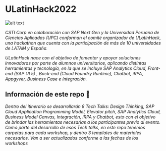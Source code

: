 # ULatinHack2022
![alt text](https://noticias.upc.edu.pe/wp-content/uploads/2022/04/Foto-ULatinHack-2022-01.jpg)

_CSTI Corp en colaboración con SAP Next Gen y la Universidad Peruana de Ciencias Aplicadas (UPC) conforman el comité organizador de ULatinHack, una hackathon que cuenta con la participación de más de 10 universidades de LATAM y España._

_ULatinHack nace con el objetivo de fomentar y apoyar soluciones innovadoras por parte de alumnos universitarios, aplicando distintas herramientas y tecnología, en la que se incluye SAP Analytics Cloud, Front-end (SAP UI 5) , Back-end (Cloud Foundry Runtime), Chatbot, iRPA, Appgyver, Business Case e Integración._

## Información de este repo 🚀

_Dentro del itinerario se desarrollarán 8 Tech Talks:
Design Thinking, SAP Cloud Application Programming Model, Elevator pitch, SAP Analytics Cloud, Business Model Canvas, Integración, iRPA y Chatbot, esto con el objetivo de brindar las herramientas necesarias a los participantes previo al evento.
Como parte del desarrollo de esos Tech talks, en este repo tenemos carpetas para cada workshop, y dentro 3 templates de materiales necesarios. Van a ser actualizados conforme a las fechas de los workshops_
